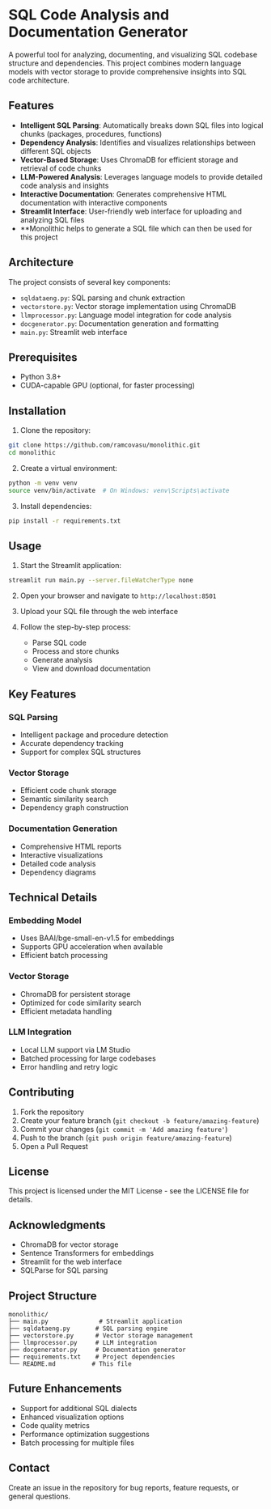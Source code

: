 # SQL Code Analysis and Documentation Generator

A powerful tool for analyzing, documenting, and visualizing SQL codebase structure and dependencies. This project combines modern language models with vector storage to provide comprehensive insights into SQL code architecture.

## Features

- **Intelligent SQL Parsing**: Automatically breaks down SQL files into logical chunks (packages, procedures, functions)
- **Dependency Analysis**: Identifies and visualizes relationships between different SQL objects
- **Vector-Based Storage**: Uses ChromaDB for efficient storage and retrieval of code chunks
- **LLM-Powered Analysis**: Leverages language models to provide detailed code analysis and insights
- **Interactive Documentation**: Generates comprehensive HTML documentation with interactive components
- **Streamlit Interface**: User-friendly web interface for uploading and analyzing SQL files
- **Monolithic helps to generate a SQL file which can then be used for this project

## Architecture

The project consists of several key components:

- `sqldataeng.py`: SQL parsing and chunk extraction
- `vectorstore.py`: Vector storage implementation using ChromaDB
- `llmprocessor.py`: Language model integration for code analysis
- `docgenerator.py`: Documentation generation and formatting
- `main.py`: Streamlit web interface

## Prerequisites

- Python 3.8+
- CUDA-capable GPU (optional, for faster processing)

## Installation

1. Clone the repository:
```bash
git clone https://github.com/ramcovasu/monolithic.git
cd monolithic
```

2. Create a virtual environment:
```bash
python -m venv venv
source venv/bin/activate  # On Windows: venv\Scripts\activate
```

3. Install dependencies:
```bash
pip install -r requirements.txt
```

## Usage

1. Start the Streamlit application:
```bash
streamlit run main.py --server.fileWatcherType none
```

2. Open your browser and navigate to `http://localhost:8501`

3. Upload your SQL file through the web interface

4. Follow the step-by-step process:
   - Parse SQL code
   - Process and store chunks
   - Generate analysis
   - View and download documentation

## Key Features

### SQL Parsing
- Intelligent package and procedure detection
- Accurate dependency tracking
- Support for complex SQL structures

### Vector Storage
- Efficient code chunk storage
- Semantic similarity search
- Dependency graph construction

### Documentation Generation
- Comprehensive HTML reports
- Interactive visualizations
- Detailed code analysis
- Dependency diagrams

## Technical Details

### Embedding Model
- Uses BAAI/bge-small-en-v1.5 for embeddings
- Supports GPU acceleration when available
- Efficient batch processing

### Vector Storage
- ChromaDB for persistent storage
- Optimized for code similarity search
- Efficient metadata handling

### LLM Integration
- Local LLM support via LM Studio
- Batched processing for large codebases
- Error handling and retry logic

## Contributing

1. Fork the repository
2. Create your feature branch (`git checkout -b feature/amazing-feature`)
3. Commit your changes (`git commit -m 'Add amazing feature'`)
4. Push to the branch (`git push origin feature/amazing-feature`)
5. Open a Pull Request

## License

This project is licensed under the MIT License - see the LICENSE file for details.

## Acknowledgments

- ChromaDB for vector storage
- Sentence Transformers for embeddings
- Streamlit for the web interface
- SQLParse for SQL parsing

## Project Structure

```
monolithic/
├── main.py              # Streamlit application
├── sqldataeng.py       # SQL parsing engine
├── vectorstore.py      # Vector storage management
├── llmprocessor.py     # LLM integration
├── docgenerator.py     # Documentation generator
├── requirements.txt    # Project dependencies
└── README.md          # This file
```

## Future Enhancements

- Support for additional SQL dialects
- Enhanced visualization options
- Code quality metrics
- Performance optimization suggestions
- Batch processing for multiple files

## Contact

Create an issue in the repository for bug reports, feature requests, or general questions.
